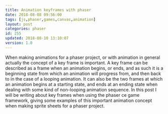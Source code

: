 ```yaml
---
title: Animation keyframes with phaser
date: 2018-08-08 09:56:00
tags: [js,phaser,games,canvas,animation]
layout: post
categories: phaser
id: 255
updated: 2018-08-10 13:10:07
version: 1.0
---
```


When making animations for a phaser project, or with animation in general actually the concept of a key frame is important. A key frame can be described as a frame when an animation begins, or ends, and as such it is a beginning state from which an animation will progress from, and then back to in the case of a looping animation. It can also be the two frames at which an animation begins at a starting state, and ends at an ending state when dealing with some kind of non-looping animation sequence. In this post I will be writing about key frames when using the phaser ce game framework, giving some examples of this important animation concept when making sprite sheets for a phaser project.

<!-- more -->
